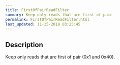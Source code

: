```yaml
---
title: FirstOfPairReadFilter
summary: Keep only reads that are first of pair
permalink: FirstOfPairReadFilter.html
last_updated: 11-25-2018 03:25:45
---
```



## Description

Keep only reads that are first of pair (0x1 and 0x40).

